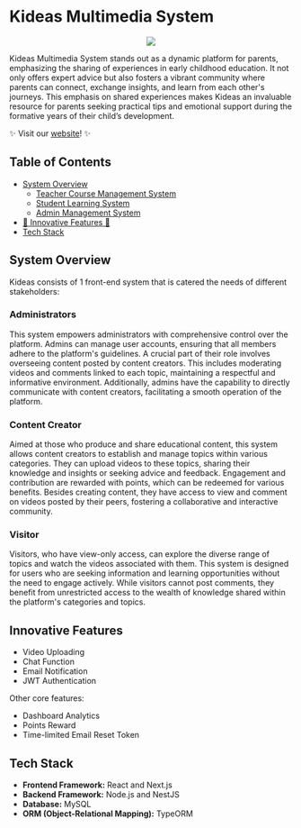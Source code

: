 # Kideas Multimedia System

<p align="center">
  <a href="https://skillicons.dev">
    <img src="https://skillicons.dev/icons?i=react,nextjs,nestjs,mysql,aws,ts" />
  </a>
</p>

Kideas Multimedia System stands out as a dynamic platform for parents, emphasizing the sharing of experiences in early childhood education. It not only offers expert advice but also fosters a vibrant community where parents can connect, exchange insights, and learn from each other's journeys. This emphasis on shared experiences makes Kideas an invaluable resource for parents seeking practical tips and emotional support during the formative years of their child’s development.

✨ Visit our [website](https://kideas-frontend.vercel.app/)! ✨

## Table of Contents

- [System Overview](#system-overview)
  - [Teacher Course Management System](#teacher-course-management-system)
  - [Student Learning System](#student-learning-system)
  - [Admin Management System](#admin-management-system)
- [🌟 Innovative Features 🌟](#innovative-features)
- [Tech Stack](#tech-stack)

## System Overview

Kideas consists of 1 front-end system that is catered the needs of different stakeholders:

### Administrators

This system empowers administrators with comprehensive control over the platform. Admins can manage user accounts, ensuring that all members adhere to the platform's guidelines. A crucial part of their role involves overseeing content posted by content creators. This includes moderating videos and comments linked to each topic, maintaining a respectful and informative environment. Additionally, admins have the capability to directly communicate with content creators, facilitating a smooth operation of the platform.

### Content Creator

Aimed at those who produce and share educational content, this system allows content creators to establish and manage topics within various categories. They can upload videos to these topics, sharing their knowledge and insights or seeking advice and feedback. Engagement and contribution are rewarded with points, which can be redeemed for various benefits. Besides creating content, they have access to view and comment on videos posted by their peers, fostering a collaborative and interactive community.

### Visitor

Visitors, who have view-only access, can explore the diverse range of topics and watch the videos associated with them. This system is designed for users who are seeking information and learning opportunities without the need to engage actively. While visitors cannot post comments, they benefit from unrestricted access to the wealth of knowledge shared within the platform's categories and topics.

## Innovative Features

- Video Uploading 
- Chat Function
- Email Notification
- JWT Authentication

Other core features:
- Dashboard Analytics
- Points Reward
- Time-limited Email Reset Token

## Tech Stack

- **Frontend Framework:** React and Next.js
- **Backend Framework:** Node.js and NestJS
- **Database:** MySQL
- **ORM (Object-Relational Mapping):** TypeORM
